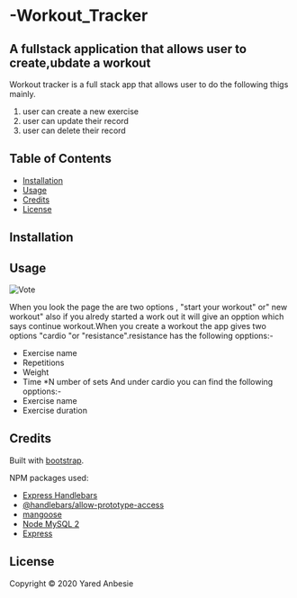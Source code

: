 # -Workout_Tracker


## A fullstack application that allows user to create,ubdate a workout 

Workout tracker is a full stack app that allows user to do the following thigs mainly.
1. user can create a new exercise
2. user can update their record
3. user can delete their record

## Table of Contents

* [Installation](#installation)
* [Usage](#usage)
* [Credits](#credits)
* [License](#license)

## Installation



## Usage 



![Vote](assets/vote.gif)

When you look the page the are two options , "start your workout" or"  new workout" also if you alredy  started a work out it will give an opption which says continue workout.When you create a workout  the app gives two options "cardio "or "resistance".resistance has the following opptions:-
* Exercise name
* Repetitions
* Weight
* Time
*N umber of sets
And under cardio you can find the following opptions:-
* Exercise name
* Exercise duration


## Credits

Built with [bootstrap](https://getbootstrap.com/).

NPM packages used: 
* [Express Handlebars](https://www.npmjs.com/package/express-handlebars)
* [@handlebars/allow-prototype-access](https://www.npmjs.com/package/@handlebars/allow-prototype-access)
* [mangoose](https://www.npmjs.com/package/mangoose)
* [Node MySQL 2](https://www.npmjs.com/package/mangoose)
* [Express](https://www.npmjs.com/package/express)


## License

Copyright © 2020 Yared Anbesie